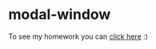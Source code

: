 # modal-window

To see my homework you can [click here](https://holymiracle.github.io/modal-window/index.html) :)
